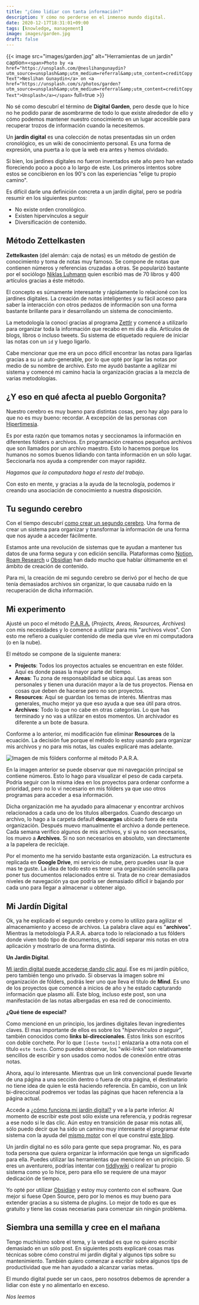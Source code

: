 ```yaml
---
title: "¿Cómo lidiar con tanta información?"
description: Y cómo no perderse en el inmenso mundo digital.
date: 2020-12-17T18:31:01+09:00
tags: [knowledge, management]
image: images/garden.jpg
draft: false
---
```


{{< image src="images/garden.jpg" alt="Herramientas de un jardín" caption=`<span>Photo by <a href="https://unsplash.com/@neslihangunaydin?utm_source=unsplash&amp;utm_medium=referral&amp;utm_content=creditCopyText">Neslihan Gunaydin</a> on <a href="https://unsplash.com/s/photos/garden?utm_source=unsplash&amp;utm_medium=referral&amp;utm_content=creditCopyText">Unsplash</a></span>` full=true >}}

No sé como descubrí el término de **Digital Garden**, pero desde que lo hice no he podido parar de asombrarme de todo lo que existe alrededor de ello y cómo podemos mantener nuestro conocimiento en un lugar accesible para recuperar trozos de información cuando la necesitemos.

Un **jardín digital** es una colección de notas presentadas sin un orden cronológico, es un wiki de conocimiento personal. Es una forma de expresión, una puerta a lo que la web era antes y hemos olvidado.

Si bien, los jardines digitales no fueron inventados este año pero han estado floreciendo poco a poco a lo largo de este. Los primeros intentos sobre estos se concibieron en los 90's con las experiencias "elige tu propio camino".

Es difícil darle una definición concreta a un jardín digital, pero se podría resumir en los siguientes puntos:

- No existe orden cronológico.
- Existen hipervínculos a seguir
- Diversificación de contenido.

## Método Zettelkasten

**Zettelkasten** (del alemán: caja de notas) es un método de gestión de conocimiento y toma de notas muy famoso. Se compone de notas que contienen números y referencias cruzadas a otras. Se popularizó bastante por el sociólogo [Niklas Luhmann](https://es.wikipedia.org/wiki/Niklas_Luhmann) quien escribió mas de 70 libros y 400 artículos gracias a éste método.

El concepto es súmamente interesante y rápidamente lo relacioné con los jardines digitales. La creación de notas inteligentes y su fácil acceso para saber la interacción con otros pedazos de información son una forma bastante brillante para ir desarrollando un sistema de conocimiento.

La metodología la conocí gracias al programa [Zettlr](https://www.zettlr.com/) y comencé a utilizarlo para organizar toda la información que recabo en mi día a día. Artículos de blogs, libros o incluso tweets. Su sistema de etiquetado requiere de iniciar las notas con un `id` y luego ligarlo.

Cabe mencionar que me era un poco difícil encontrar las notas para ligarlas gracias a su `id` auto-generable, por lo que opté por ligar las notas por medio de su nombre de archivo. Esto me ayudó bastante a agilizar mi sistema y comencé mi camino hacia la organización gracias a la mezcla de varias metodologías.


## ¿Y eso en qué afecta al pueblo Gorgonita?

Nuestro cerebro es muy bueno para distintas cosas, pero hay algo para lo que no es muy bueno: recordar. A excepción de las personas con [Hipertimesia](https://es.wikipedia.org/wiki/Hipertimesia).

Es por esta razón que tomamos notas y seccionamos la información en diferentes fólders o archivos. En programación creamos pequeños archivos que son llamados por un archivo maestro. Esto lo hacemos porque los humanos no somos buenos lidiando con tanta información en un sólo lugar. Seccionarla nos ayuda a comprender con mayor rapidéz.

_Hagamos que la computadora haga el resto del trabajo_.

Con esto en mente, y gracias a la ayuda de la tecnología, podemos ir creando una asociación de conocimiento a nuestra disposición.

## Tu segundo cerebro

Con el tiempo descubrí [como crear un segundo cerebro](https://fortelabs.co/blog/basboverview/). Una forma de crear un sistema para organizar y transformar la información de una forma que nos ayude a acceder fácilmente.

Estamos ante una revolución de sistemas que te ayudan a mantener tus datos de una forma segura y con edición sencilla. Plataformas como [Notion](https://www.notion.so/), [Roam Research](https://roamresearch.com/) u [Obsidian](https://obsidian.md/) han dado mucho que hablar últimamente en el ámbito de creación de contenido.

Para mi, la creación de mi segundo cerebro se derivó por el hecho de que tenía demasiados archivos sin organizar, lo que causaba ruido en la recuperación de dicha información. 

## Mi experimento

Ajusté un poco el método [P.A.R.A.](https://fortelabs.co/blog/para/) (*Projects, Areas, Resources, Archives*) con mis necesidades y lo comencé a utilizar para mis "archivos vivos". Con esto me refiero a cualquier contenido de media que vive en mi computadora (o en la nube).

El método se compone de la siguiente manera:

- **Projects**: Todos los proyectos actuales se encuentran en este fólder. Aquí es donde pasas la mayor parte del tiempo.
- **Areas**: Tu zona de responsabilidad se ubica aquí. Las areas son personales y tienen una duración mayor a la de tus proyectos. Piensa en cosas que deben de hacerse pero no son proyectos.
- **Resources**: Aquí se guardan los temas de interés. Mientras mas generales, mucho mejor ya que eso ayuda a que sea útil para otros.
- **Archives**: Todo lo que no cabe en otras categorías. Lo que has terminado y no vas a utilizar en estos momentos. Un archivador es diferente a un bote de basura.

Conforme a lo anterior, mi modificación fue eliminar **Resources** de la ecuación. La decisión fue porque el método lo estoy usando para organizar mis archivos y no para mis notas, las cuales explicaré mas adelante.

![Imagen de mis fólders conforme al método P.A.R.A.](images/PARA_method.jpg)

En la imagen anterior se puede observar que mi navegación principal se contiene números. Esto lo hago para visualizar el peso de cada carpeta. Podría seguir con la misma idea en los proyectos para ordenar conforme a prioridad, pero no lo vi necesario en mis fólders ya que uso otros programas para acceder a esa información.

Dicha organización me ha ayudado para almacenar y encontrar archivos relacionados a cada uno de los títulos albergados. Cuando descargo un archivo, lo hago a la carpeta default **descargas** ubicado fuera de esta organización. Después muevo manualmente el archivo a donde pertenece. Cada semana verifico algunos de mis archivos, y si ya no son necesarios, los muevo a **Archives**. Si no son necesarios en absoluto, van directamente a la papelera de reciclaje.

Por el momento me ha servido bastante esta organización. La estructura es replicada en **Google Drive**, mi servicio de nube, pero puedes usar la que mas te guste. La idea de todo esto es tener una organización sencilla para poner tus documentos relacionados entre sí. Trata de no crear demasiados niveles de navegación ya que podría ser demasiado difícil ir bajando por cada uno para llegar a almacenar u obtener algo.

## Mi Jardín Digital

Ok, ya he explicado el segundo cerebro y como lo utilizo para agilizar el almacenamiento y acceso de archivos. La palabra clave aquí es "**archivos**". Mientras la metodología P.A.R.A. abarca todo lo relacionado a tus fólders donde viven todo tipo de documentos, yo decidí separar mis notas en otra aplicación y mostrarlo de una forma distinta.

**Un Jardín Digital**.

[Mi jardín digital puede accederse dando clic aquí](https://garden.algus.ninja). Ese es mi jardín público, pero también tengo uno privado. Si observas la imagen sobre mi organización de fólders, podrás leer uno que lleva el título de **Mind**. Es uno de los proyectos que comencé a inicios de año y he estado capturando información que plasmo allí. Este blog, incluso este post, son una manifestación de las notas albergadas en esa red de conocimiento.

**¿Qué tiene de especial?**

Como mencioné en un principio, los jardines digitales llevan ingredientes claves. El mas importante de ellos es sobre los "*hipervínculos a seguir*", también conocidos como **links bi-direccionales**. Estos links son escritos con doble corchete. Por lo que `[[este texto]]` enlazaría a otra nota con el título `este texto`. Como puedes observar, los "wiki-links" son relativamente sencillos de escribir y son usados como nodos de conexión entre otras notas.

Ahora, aquí lo interesante. Mientras que un link convencional puede llevarte de una página a una sección dentro o fuera de otra página, el destinatario no tiene idea de quien le está haciendo referencia. En cambio, con un link bi-direccional podremos ver todas las páginas que hacen referencia a la página actual. 

Accede a [¿cómo funciona mi jardín digital?](https://garden.algus.ninja/como-funciona-esta-pagina) y ve a la parte inferior. Al momento de escribir este post sólo existe una referencia, y podrás regresar a ese nodo si le das clic. Aún estoy en transición de pasar mis notas allí, sólo puedo decir que ha sido un camino muy interesante el programar éste sistema con la ayuda del [mismo motor](https://gohugo.io/) con el que construí [este blog](https://algus.ninja/es/hola-mundo/).

Un jardín digital no es sólo para gente que sepa programar. No, es para toda persona que quiera organizar la información que tenga un significado para ella. Puedes utilizar las herramientas que mencioné en un principio. Si eres un aventurero, podrías intentar con [tiddlywiki](https://tiddlywiki.com/) o realizar tu propio sistema como yo lo hice, pero para ello se requiere de una mayor dedicación de tiempo.

Yo opté por utilizar [Obsidian](http://obsidian.md/) y estoy muy contento con el software. Que mejor si fuese Open Source, pero por lo menos es muy bueno para extender gracias a su sistema de plugins. Lo mejor de todo es que es gratuito y tiene las cosas necesarias para comenzar sin ningún problema.

## Siembra una semilla y cree en el mañana

Tengo muchísimo sobre el tema, y la verdad es que no quiero escribir demasiado en un sólo post. En siguientes posts explicaré cosas mas técnicas sobre cómo construí mi jardín digital y algunos tips sobre su mantenimiento. También quiero comenzar a escribir sobre algunos tips de productividad que me han ayudado a alcanzar varias metas.

El mundo digital puede ser un caos, pero nosotros debemos de aprender a lidiar con éste y no alimentarlo en exceso.

*Nos leemos*